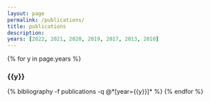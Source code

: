 ```yaml
---
layout: page
permalink: /publications/
title: publications
description: 
years: [2022, 2021, 2020, 2019, 2017, 2013, 2010]
---
```


{% for y in page.years %}
  <h3 class="year">{{y}}</h3>
  {% bibliography -f publications -q @*[year={{y}}]* %}
{% endfor %}
